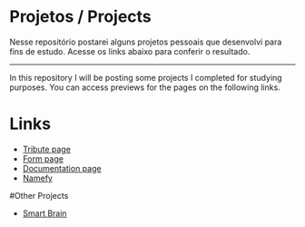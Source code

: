 # Projetos / Projects 

Nesse repositório postarei alguns projetos pessoais que desenvolvi para fins de estudo.
Acesse os links abaixo para conferir o resultado.

---------------------------------------------------------------------------------------

In this repository I will be posting some projects I completed for studying purposes.
You can access previews for the pages on the following links. 

# Links

* [Tribute page](https://eloisasmorais.github.io/Tribute%20page/)
* [Form page](https://eloisasmorais.github.io/Form%20survey/) 
* [Documentation page](https://eloisasmorais.github.io/Documentation%20Page/)
* [Namefy](https://eloisasmorais.github.io/Namefy/)

#Other Projects 

* [Smart Brain](https://github.com/eloisasmorais/smart-brain)
